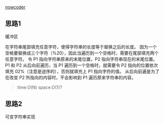 [nowcoder](https://www.nowcoder.com/practice/4060ac7e3e404ad1a894ef3e17650423?tpId=13&tqId=11155&tPage=1&rp=1&ru=/ta/coding-interviews&qru=/ta/coding-interviews/question-ranking)

## 思路1
缓冲区

 在字符串尾部填充任意字符，使得字符串的长度等于替换之后的长度。
 因为一个空格要替换成三个字符（%20），因此当遍历到一个空格时，需要在尾部填充两个任意字符。
 令 P1 指向字符串原来的末尾位置，P2 指向字符串现在的末尾位置。
 P1 和 P2 从后向前遍历，当 P1 遍历到一个空格时，就需要令 P2 指向的位置依次填充 02%（注意是逆序的），否则就填充上 P1 指向字符的值。
 从后向前遍是为了在改变 P2 所指向的内容时，不会影响到 P1 遍历原来字符串的内容。
 
 > time:O(N) space:O(1)?
 
## 思路2
可变字符串实现  

